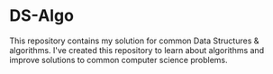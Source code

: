 # DS-Algo
This repository contains my solution for common Data Structures &amp; algorithms. I've created this repository to learn about algorithms and improve solutions to common computer science problems. 
